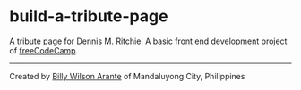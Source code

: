 # build-a-tribute-page
A tribute page for Dennis M. Ritchie. A basic front end development project of [freeCodeCamp](https://www.freecodecamp.com).

---
Created by [Billy Wilson Arante](https://arante.github.io/) of Mandaluyong City, Philippines

